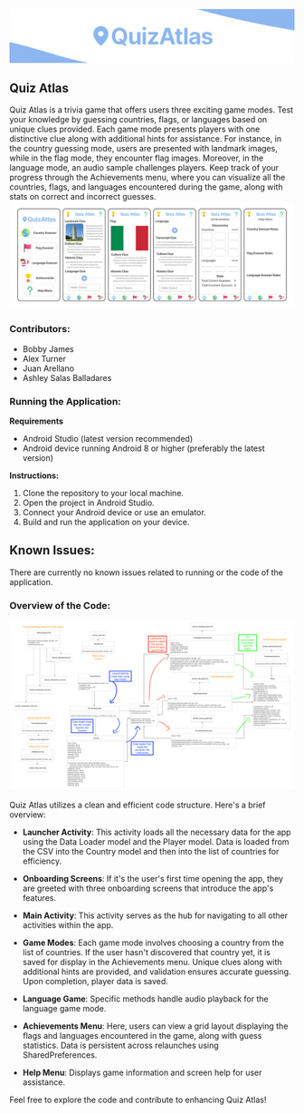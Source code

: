 ![Quiz Atlas Logo](README_images/quizatlas_logo.png)

## Quiz Atlas

Quiz Atlas is a trivia game that offers users three exciting game modes. Test your knowledge by guessing countries, flags, or languages based on unique clues provided. Each game mode presents players with one distinctive clue along with additional hints for assistance. For instance, in the country guessing mode, users are presented with landmark images, while in the flag mode, they encounter flag images. Moreover, in the language mode, an audio sample challenges players. Keep track of your progress through the Achievements menu, where you can visualize all the countries, flags, and languages encountered during the game, along with stats on correct and incorrect guesses.
![Quiz Atlas Logo](README_images/quizatlas_screens.png)

### Contributors:
- Bobby James
- Alex Turner
- Juan Arellano
- Ashley Salas Balladares

### Running the Application:

**Requirements**
- Android Studio (latest version recommended)
- Android device running Android 8 or higher (preferably the latest version)

**Instructions:**
1. Clone the repository to your local machine.
2. Open the project in Android Studio.
3. Connect your Android device or use an emulator.
4. Build and run the application on your device.

## Known Issues:
There are currently no known issues related to running or the code of the application.

### Overview of the Code:
![Quiz Atlas UML](README_images/QuizAtlasUML-1.png)

Quiz Atlas utilizes a clean and efficient code structure. Here's a brief overview:

- **Launcher Activity**: This activity loads all the necessary data for the app using the Data Loader model and the Player model. Data is loaded from the CSV into the Country model and then into the list of countries for efficiency.

- **Onboarding Screens**: If it's the user's first time opening the app, they are greeted with three onboarding screens that introduce the app's features.

- **Main Activity**: This activity serves as the hub for navigating to all other activities within the app.

- **Game Modes**: Each game mode involves choosing a country from the list of countries. If the user hasn't discovered that country yet, it is saved for display in the Achievements menu. Unique clues along with additional hints are provided, and validation ensures accurate guessing. Upon completion, player data is saved.

- **Language Game**: Specific methods handle audio playback for the language game mode.

- **Achievements Menu**: Here, users can view a grid layout displaying the flags and languages encountered in the game, along with guess statistics. Data is persistent across relaunches using SharedPreferences.

- **Help Menu**: Displays game information and screen help for user assistance.

Feel free to explore the code and contribute to enhancing Quiz Atlas!